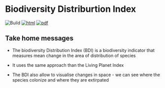 # Biodiversity Distriburtion Index

![Build](https://github.com/VincentBellavance/seminar2/workflows/Build/badge.svg) [![html](https://img.shields.io/badge/read-html-blue)](https://VincentBellavance.github.io/seminar2/#1) [![pdf](https://img.shields.io/badge/read-pdf-yellow)](https://VincentBellavance.github.io/seminar2/slides.pdf)

## Take home messages

- The biodiversity Distribution Index (BDI) is a biodiversity indicator that measures mean change in the area of distribution of species

- It uses the same approach than the Living Planet Index

- The BDI also allow to visualise changes in space - we can see where the species colonize and where they are extirpated